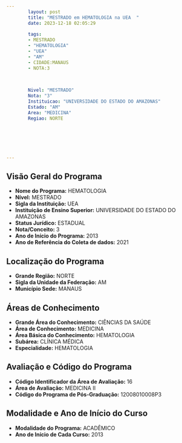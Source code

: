 ```yaml
---
        layout: post
        title: "MESTRADO em HEMATOLOGIA na UEA  "
        date: 2023-12-18 02:05:29
     
        tags:
        - MESTRADO
        - "HEMATOLOGIA"
        - "UEA"
        - "AM"
        - CIDADE:MANAUS
        - NOTA:3
        
       

        Nivel: "MESTRADO"
        Nota: "3"
        Instituicao: "UNIVERSIDADE DO ESTADO DO AMAZONAS"
        Estado: "AM"
        Area: "MEDICINA"
        Regiao: NORTE
        
        
        
        
        
        
---
```

## Visão Geral do Programa
- **Nome do Programa:** HEMATOLOGIA
- **Nível:** MESTRADO
- **Sigla da Instituição:** UEA
- **Instituição de Ensino Superior:** UNIVERSIDADE DO ESTADO DO AMAZONAS
- **Status Jurídico:** ESTADUAL
- **Nota/Conceito:** 3
- **Ano de Início do Programa:** 2013
- **Ano de Referência do Coleta de dados:** 2021

## Localização do Programa
- **Grande Região:** NORTE
- **Sigla da Unidade da Federação:** AM
- **Município Sede:** MANAUS

## Áreas de Conhecimento
- **Grande Área do Conhecimento:** CIÊNCIAS DA SAÚDE
- **Área de Conhecimento:** MEDICINA
- **Área Básica do Conhecimento:** HEMATOLOGIA
- **Subárea:** CLÍNICA MÉDICA
- **Especialidade:** HEMATOLOGIA

## Avaliação e Código do Programa
- **Código Identificador da Área de Avaliação:** 16
- **Área de Avaliação:** MEDICINA II
- **Código do Programa de Pós-Graduação:** 12008010008P3


## Modalidade e Ano de Início do Curso
- **Modalidade do Programa:** ACADÊMICO
- **Ano de Início de Cada Curso:** 2013

